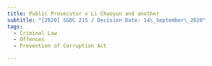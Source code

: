 ```yaml
---
title: Public Prosecutor v Li Chaoyun and another
subtitle: "[2020] SGDC 215 / Decision Date: 14\_September\_2020"
tags:
  - Criminal Law
  - Offences
  - Prevention of Corruption Act

---
```


